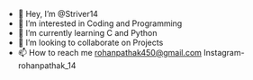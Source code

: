 - 👋 Hey, I’m @Striver14
- 👀 I’m interested in Coding and Programming 
- 🌱 I’m currently learning C and Python
- 💞️ I’m looking to collaborate on Projects
- 📫 How to reach me rohanpathak450@gmail.com  Instagram- rohanpathak_14

<!---
Striver14/Striver14 is a ✨ special ✨ repository because its `README.md` (this file) appears on your GitHub profile.
You can click the Preview link to take a look at your changes.
--->
